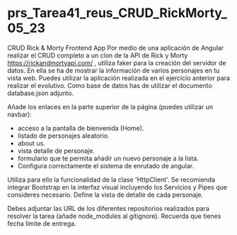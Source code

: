 # prs_Tarea41_reus_CRUD_RickMorty_05_23

CRUD Rick & Morty Frontend App
Por medio de una aplicación de Angular realizar el CRUD completo a un clon de la API de Rick y Morty https://rickandmortyapi.com/ , utiliza faker para la creación del servidor de datos. En ella se ha de mostrar la información de varios personajes en tu vista web. Puedes utilizar la aplicación realizada en el ejercicio anterior para realizar el evolutivo. Como base de datos has de utilizar el documento database.json adjunto.

Añade los enlaces en la parte superior de la página (puedes utilizar un navbar):
<ul>
  <li>acceso a la pantalla de bienvenida (Home). </li>
   <li>listado de personajes aleatorio. </li>
   <li>about us.  </li>
   <li>vista detalle de personaje. </li>
   <li>formulario que te permita añadir un nuevo personaje a la lista.  </li>
   <li>Configura correctamente el sistema de enrutado de angular. </li>
  </ul>
  Utiliza para ello la funcionalidad de la clase 'HttpClient'. Se recomienda integrar Bootstrap en la interfaz visual incluyendo los Servicios y Pipes que consideres necesario. Define la vista de detalle de cada personaje.

Debes adjuntar las URL de los diferentes repositorios realizados para resolver la tarea (añade node_modules al gitignore). Recuerda que tienes fecha límite de entrega.


